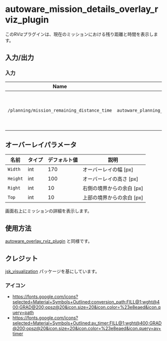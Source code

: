 # autoware_mission_details_overlay_rviz_plugin

このRVizプラグインは、現在のミッションにおける残り距離と時間を表示します。

## 入力/出力

### 入力

| Name                                        | Type                                                        | Description                                          |
| ------------------------------------------- | ----------------------------------------------------------- | ---------------------------------------------------- |
| `/planning/mission_remaining_distance_time` | `autoware_planning_msgs::msg::MissionRemainingDistanceTime` | ミッションの残り距離と時間に関するトピックです。 |

## オーバーレイパラメータ

| 名前     | タイプ | デフォルト値 | 説明                       |
| -------- | ---- | ------------- | --------------------------------- |
| `Width`  | int  | 170           | オーバーレイの幅 [px]         |
| `Height` | int  | 100           | オーバーレイの高さ [px]        |
| `Right`  | int  | 10            | 右側の境界からの余白 [px]     |
| `Top`    | int  | 10            | 上部の境界からの余白 [px]   |

画面右上にミッションの詳細を表示します。

## 使用方法

[autoware_overlay_rviz_plugin](../autoware_overlay_rviz_plugin/README.md) と同様です。

## クレジット

[jsk_visualization](https://github.com/jsk-ros-pkg/jsk_visualization) パッケージを基にしています。

### アイコン

- <https://fonts.google.com/icons?selected=Material+Symbols+Outlined:conversion_path:FILL@1;wght@400;GRAD@200;opsz@20&icon.size=20&icon.color=%23e8eaed&icon.query=path>
- <https://fonts.google.com/icons?selected=Material+Symbols+Outlined:av_timer:FILL@1;wght@400;GRAD@200;opsz@20&icon.size=20&icon.color=%23e8eaed&icon.query=av+timer>

